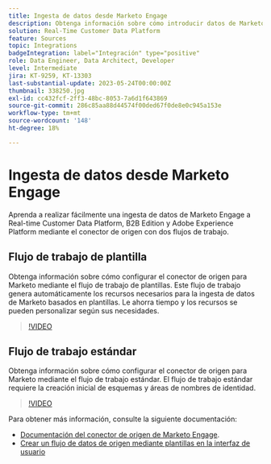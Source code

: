 ```yaml
---
title: Ingesta de datos desde Marketo Engage
description: Obtenga información sobre cómo introducir datos de Marketo Engage mediante el conector de origen mediante los flujos de trabajo de plantilla y estándar.
solution: Real-Time Customer Data Platform
feature: Sources
topic: Integrations
badgeIntegration: label="Integración" type="positive"
role: Data Engineer, Data Architect, Developer
level: Intermediate
jira: KT-9259, KT-13303
last-substantial-update: 2023-05-24T00:00:00Z
thumbnail: 338250.jpg
exl-id: cc432fcf-2ff3-48bc-8053-7a6d1f643869
source-git-commit: 286c85aa88d44574f00ded67f0de8e0c945a153e
workflow-type: tm+mt
source-wordcount: '148'
ht-degree: 18%

---
```


# Ingesta de datos desde Marketo Engage

Aprenda a realizar fácilmente una ingesta de datos de Marketo Engage a Real-time Customer Data Platform, B2B Edition y Adobe Experience Platform mediante el conector de origen con dos flujos de trabajo.

## Flujo de trabajo de plantilla

Obtenga información sobre cómo configurar el conector de origen para Marketo mediante el flujo de trabajo de plantillas. Este flujo de trabajo genera automáticamente los recursos necesarios para la ingesta de datos de Marketo basados en plantillas. Le ahorra tiempo y los recursos se pueden personalizar según sus necesidades.

>[!VIDEO](https://video.tv.adobe.com/v/3419550?learn=on&enablevpops)

## Flujo de trabajo estándar

Obtenga información sobre cómo configurar el conector de origen para Marketo mediante el flujo de trabajo estándar. El flujo de trabajo estándar requiere la creación inicial de esquemas y áreas de nombres de identidad.

>[!VIDEO](https://video.tv.adobe.com/v/338250?learn=on&enablevpops)

Para obtener más información, consulte la siguiente documentación:
* [Documentación del conector de origen de Marketo Engage](https://experienceleague.adobe.com/docs/experience-platform/sources/connectors/adobe-applications/marketo/marketo.html?lang=es).
* [Crear un flujo de datos de origen mediante plantillas en la interfaz de usuario](https://experienceleague.adobe.com/docs/experience-platform/sources/ui-tutorials/templates.html?lang=es#)
